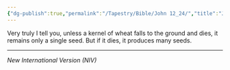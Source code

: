 ```yaml
---
{"dg-publish":true,"permalink":"/Tapestry/Bible/John 12_24/","title":"John 12:24","hide":true,"tags":["bible","bible-verse"],"dgHomeLink":true,"dgShowLocalGraph":true,"dgEnableSearch":true}
---
```



Very truly I tell you, unless a kernel of wheat falls to the ground and dies, it remains only a single seed. But if it dies, it produces many seeds.

---
*New International Version (NIV)*